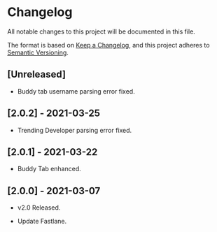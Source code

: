 # Changelog

All notable changes to this project will be documented in this file.

The format is based on [Keep a Changelog](https://keepachangelog.com/en/1.0.0/),
and this project adheres to [Semantic Versioning](https://semver.org/spec/v2.0.0.html).

## [Unreleased]

- Buddy tab username parsing error fixed.

## [2.0.2] - 2021-03-25

- Trending Developer parsing error fixed.

## [2.0.1] - 2021-03-22

- Buddy Tab enhanced.

## [2.0.0] - 2021-03-07

- v2.0 Released.

- Update Fastlane.

